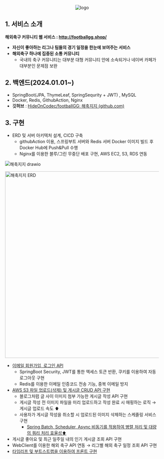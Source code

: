 <div align="center">
  
  ![logo](https://github.com/user-attachments/assets/f375018d-5ea9-41cf-a980-3bee3154cf27)
</div>

## 1. 서비스 소개

**해외축구 커뮤니티 웹 서비스 : http://footballgg.shop/**

- **자신이 좋아하는 리그나 팀들의 경기 일정을 한눈에 보여주는 서비스**
- **해외축구 하나에 집중된 소통 커뮤니티**
    - 국내의 축구 커뮤니티는 대부분 대형 커뮤니티 안에 소속되거나 네이버 카페가 대부분인 문제점 보완
      
## 2. **백엔드(2024.01.01~)**

- SpringBoot(JPA, ThymeLeaf, SpringSequrity + JWT) , MySQL
- Docker, Redis, GithubAction, Nginx
- **깃허브** : [HideOnCodec/footballGG: 해축지지 (github.com)](https://github.com/HideOnCodec/footballGG)

## 3. 구현

- ERD 및 서버 아키텍처 설계, CICD 구축
    - githubAction 이용, 스프링부트 서버와 Redis 서버 Docker 이미지 빌드 후 Docker Hub에 Push&Pull 수행
    - Nginx를 이용한 블루/그린 무중단 배포 구현, AWS EC2, S3, RDS 연동

![해축지지 drawio](https://github.com/user-attachments/assets/14446428-bc43-44e8-b5c6-ab2d4dc7be96)


<img width="609" alt="해축지지 ERD" src="https://github.com/user-attachments/assets/31cea22e-bdd4-4e18-8892-0f8e3ede96f7">


- [이메일 회원가입, 로그인 API](https://velog.io/@tlsdmsgp33/Security%ED%83%80%EC%9E%84%EB%A6%AC%ED%94%84jwt%EB%A5%BC-%EC%9D%B4%EC%9A%A9%ED%95%9C-%ED%9A%8C%EC%9B%90%EA%B0%80%EC%9E%85-%EB%B0%8F-%EB%A1%9C%EA%B7%B8%EC%9D%B8)
    - SpringBoot Security, JWT를 통한 액세스 토큰 반환, 쿠키를 이용하여 자동 로그아웃 구현
    - Redis를 이용한 이메일 인증코드 전송 기능, 중복 이메일 방지
- [AWS S3 파일 업로드(삭제) 및 게시글 CRUD API 구현](https://velog.io/@tlsdmsgp33/%EC%8A%A4%ED%94%84%EB%A7%81%EB%B6%80%ED%8A%B8-%EB%B8%94%EB%A1%9C%EA%B7%B8%EC%B2%98%EB%9F%BC-%EA%B8%80-%EC%82%AC%EC%9D%B4%EC%97%90-%EC%82%AC%EC%A7%84%EC%9D%B4-%EC%9E%88%EB%8A%94-%EA%B2%8C%EC%8B%9C%ED%8C%90-%EB%A7%8C%EB%93%A4%EA%B8%B0-AWS-S3)
    - 블로그처럼 글 사이 이미지 첨부 가능한 게시글 작성 API 구현
    - 게시글 작성 전 이미지 파일을 미리 업로드하고 작성 완료 시 매핑하는 로직 → 게시글 업로드 속도 ⬆️
    - 사용자가 게시글 작성을 취소할 시 업로드된 이미지 삭제하는 스케줄링 서비스 구현
        - [Spring Batch, Scheduler, Async 비동기를 적용하여 병렬 처리 및 대량의 쿼리 처리 효율성⬆️](https://velog.io/@tlsdmsgp33/Spring-Batch-%EC%9D%B4%EB%AF%B8%EC%A7%80-%EC%82%AD%EC%A0%9C-%EC%8A%A4%EC%BC%80%EC%A4%84%EB%A7%81-%EA%B5%AC%ED%98%84)
- 게시글 좋아요 및 최근 일주일 내의 인기 게시글 조회 API 구현
- WebClient를 이용한 해외 축구 API 연동 → 리그별 해외 축구 일정 조회 API 구현
- [타임리프 및 부트스트랩을 이용하여 프론트 구현](https://velog.io/@tlsdmsgp33/1%EC%B0%A8-%EB%A6%AC%ED%8C%A9%ED%86%A0%EB%A7%81-%EB%A9%94%EC%84%B8%EC%A7%80-%EC%86%8C%EC%8A%A4-%EC%A0%81%EC%9A%A9-%EA%B2%80%EC%A6%9D-%ED%8C%A8%ED%82%A4%EC%A7%80-%EA%B5%AC%EC%A1%B0-%EC%88%98%EC%A0%95)
